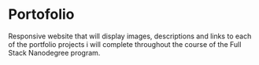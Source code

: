 # Portofolio
Responsive website that will display images, descriptions and links to each of the portfolio projects i will complete throughout the course of the Full Stack Nanodegree program.
